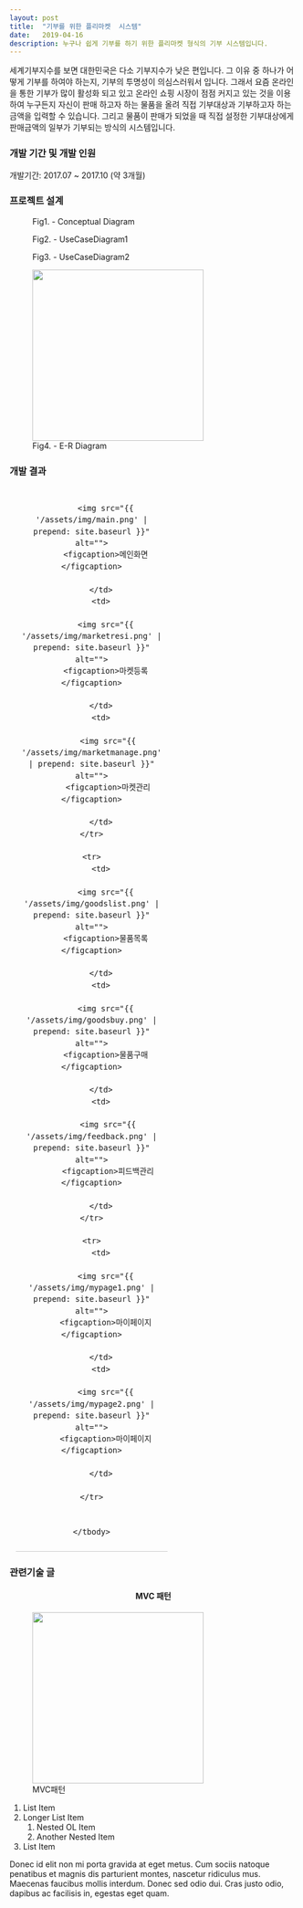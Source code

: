 ```yaml
---
layout: post
title:  "기부를 위한 플리마켓  시스템"
date:   2019-04-16
description: 누구나 쉽게 기부를 하기 위한 플리마켓 형식의 기부 시스템입니다.
---
```

세계기부지수를 보면 대한민국은 다소 기부지수가 낮은 편입니다. 그 이유 중 하나가 어떻게 기부를 하여야 하는지, 기부의 투명성이 의심스러워서 입니다. 그래서 요즘 온라인을 통한 기부가 많이 활성화 되고 있고 온라인 쇼핑 시장이 점점 커지고 있는 것을 이용하여 누구든지 자신이 판매 하고자 하는 물품을 올려 직접 기부대상과 기부하고자 하는 금액을 입력할 수 있습니다. 그리고 물품이 판매가 되었을 때 직접 설정한 기부대상에게 판매금액의 일부가 기부되는 방식의 시스템입니다.

<h3>개발 기간 및 개발 인원</h3>
<p>개발기간: 2017.07 ~ 2017.10 (약 3개월)</p>
<p></p>

<h3>프로젝트 설계</h3>

<figure>
	<img src="{{ '/assets/img/concept.jpg' | prepend: site.baseurl }}" alt="">
	<figcaption>Fig1. - Conceptual Diagram</figcaption>
</figure>

<figure>
	<img src="{{ '/assets/img/UseCaseDiagram1.jpg' | prepend: site.baseurl }}" alt="">
	<figcaption>Fig2. - UseCaseDiagram1</figcaption>
</figure>

<figure>
	<img src="{{ '/assets/img/UseCaseDiagram2.jpg' | prepend: site.baseurl }}" alt="">
	<figcaption>Fig3. - UseCaseDiagram2</figcaption>
</figure>

<figure>
	<img src="{{ '/assets/img/erd.png' | prepend: site.baseurl }}" alt="" style="width: 300px; height: 300px;">
	<figcaption>Fig4. - E-R Diagram</figcaption>
</figure>

<h3>개발 결과</h3>

<table class="type11">
    <!-- <thead>
    <tr>
        <th scope="cols">타이틀</th>
        <th scope="cols">타이틀</th>
        <th scope="cols">타이틀</th>
    </tr>
    </thead> -->
    <tbody>
    <tr>
        <td>

          <img src="{{ '/assets/img/main.png' | prepend: site.baseurl }}" alt="">
          <figcaption>메인화면</figcaption>

        </td>
        <td>

          <img src="{{ '/assets/img/marketresi.png' | prepend: site.baseurl }}" alt="">
          <figcaption>마켓등록</figcaption>

        </td>
        <td>

           <img src="{{ '/assets/img/marketmanage.png' | prepend: site.baseurl }}" alt="">
           <figcaption>마켓관리</figcaption>

        </td>
    </tr>

    <tr>
        <td>

          <img src="{{ '/assets/img/goodslist.png' | prepend: site.baseurl }}" alt="">
          <figcaption>물품목록</figcaption>

        </td>
        <td>

          <img src="{{ '/assets/img/goodsbuy.png' | prepend: site.baseurl }}" alt="">
          <figcaption>물품구매</figcaption>

        </td>
        <td>

           <img src="{{ '/assets/img/feedback.png' | prepend: site.baseurl }}" alt="">
           <figcaption>피드백관리</figcaption>

        </td>
    </tr>

    <tr>
        <td>

          <img src="{{ '/assets/img/mypage1.png' | prepend: site.baseurl }}" alt="">
          <figcaption>마이페이지</figcaption>

        </td>
        <td>

          <img src="{{ '/assets/img/mypage2.png' | prepend: site.baseurl }}" alt="">
          <figcaption>마이페이지</figcaption>

        </td>

    </tr>


    </tbody>
</table>

<style>
		table.type11 {
			border-collapse: separate;
			border-spacing: 1px;
			text-align: center;
			line-height: 1.5;
			margin: 20px 10px;
		}
		table.type11 th {
			width: 155px;
			padding: 10px;
			font-weight: bold;
			vertical-align: top;
			color: #fff;
			/* background: #ce4869 ; */
		}
		table.type11 td {
			width: 155px;
			padding: 10px;
			vertical-align: top;
			border-bottom: 1px solid #ccc;
			/* background: #eee; */
		}
</style>

<h3>관련기술 글</h3>
<h4 style="text-align:center">MVC 패턴</h4>

<figure>
	<img src="{{ '/assets/img/mvc.png' | prepend: site.baseurl }}" alt="" style="width: 300px; height: 300px;">
	<figcaption>MVC패턴</figcaption>
</figure>




1. List Item
2. Longer List Item
    1. Nested OL Item
    2. Another Nested Item
3. List Item



Donec id elit non mi porta gravida at eget metus. Cum sociis natoque penatibus et magnis dis parturient montes, nascetur ridiculus mus. Maecenas faucibus mollis interdum. Donec sed odio dui. Cras justo odio, dapibus ac facilisis in, egestas eget quam.
